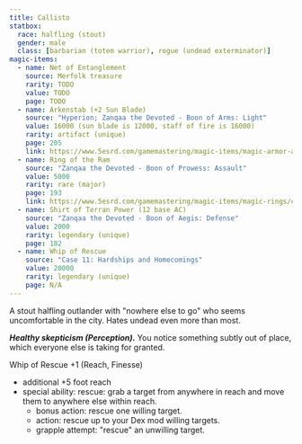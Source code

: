 ```yaml
---
title: Callisto
statbox:
  race: halfling (stout)
  gender: male
  class: [barbarian (totem warrior), rogue (undead exterminator)]
magic-items:
  - name: Net of Entanglement
    source: Merfolk treasure
    rarity: TODO
    value: TODO
    page: TODO
  - name: Arkenstab (+2 Sun Blade)
    source: "Hyperion; Zanqaa the Devoted - Boon of Arms: Light"
    value: 16000 (sun blade is 12000, staff of fire is 16000)
    rarity: artifact (unique)
    page: 205
    link: https://www.5esrd.com/gamemastering/magic-items/magic-armor-and-weapons/#Sun_Blade
  - name: Ring of the Ram
    source: "Zanqaa the Devoted - Boon of Prowess: Assault"
    value: 5000
    rarity: rare (major)
    page: 193
    link: https://www.5esrd.com/gamemastering/magic-items/magic-rings/#Ring_of_the_Ram
  - name: Shirt of Terran Power (12 base AC)
    source: "Zanqaa the Devoted - Boon of Aegis: Defense"
    value: 2000
    rarity: legendary (unique)
    page: 182
  - name: Whip of Rescue
    source: "Case 11: Hardships and Homecomings"
    value: 20000
    rarity: legendary (unique)
    page: N/A
---
```


A stout halfling outlander with "nowhere else to go" who seems uncomfortable in the city. Hates undead even more than most.

***Healthy skepticism (Perception).*** You notice something subtly out of place, which everyone else is taking for granted.

Whip of Rescue +1 (Reach, Finesse)
* additional +5 foot reach
* special ability: rescue: grab a target from anywhere in reach and move them to anywhere else within reach.
  * bonus action: rescue one willing target.
  * action: rescue up to your Dex mod willing targets.
  * grapple attempt: "rescue" an unwilling target.
